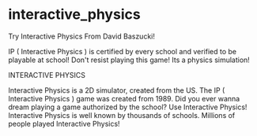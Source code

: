 # interactive_physics

Try Interactive Physics From David Baszucki!

IP ( Interactive Physics ) is certified by every school and verified to be playable at school!
Don't resist playing this game! Its a physics simulation!

INTERACTIVE PHYSICS

Interactive Physics is a 2D simulator, created from the US. The IP ( Interactive Physics ) game was created from 1989.
Did you ever wanna dream playing a game authorized by the school? Use Interactive Physics! Interactive Physics is well known by thousands of schools.
Millions of people played Interactive Physics!
